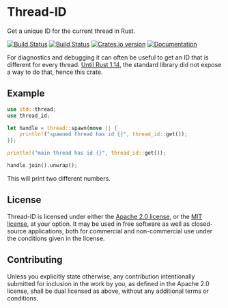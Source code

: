 Thread-ID
=========
Get a unique ID for the current thread in Rust.

[![Build Status][tr-img]][tr]
[![Build Status][av-img]][av]
[![Crates.io version][crate-img]][crate]
[![Documentation][docs-img]][docs]

For diagnostics and debugging it can often be useful to get an ID that is
different for every thread. [Until Rust 1.14][stdlib-pr], the standard library
did not expose a way to do that, hence this crate.

Example
-------

```rust
use std::thread;
use thread_id;

let handle = thread::spawn(move || {
    println!("spawned thread has id {}", thread_id::get());
});

println!("main thread has id {}", thread_id::get());

handle.join().unwrap();
```

This will print two different numbers.

License
-------
Thread-ID is licensed under either the [Apache 2.0 license][apache2], or the
[MIT license][mit], at your option. It may be used in free software as well as
closed-source applications, both for commercial and non-commercial use under the
conditions given in the license.

Contributing
------------
Unless you explicitly state otherwise, any contribution intentionally submitted
for inclusion in the work by you, as defined in the Apache 2.0 license, shall be
dual licensed as above, without any additional terms or conditions.

[tr-img]:    https://travis-ci.org/ruuda/thread-id.svg?branch=master
[tr]:        https://travis-ci.org/ruuda/thread-id
[av-img]:    https://ci.appveyor.com/api/projects/status/06804yxh55p41xl2?svg=true
[av]:        https://ci.appveyor.com/project/ruuda/thread-id-y5v5o
[crate-img]: https://img.shields.io/crates/v/thread-id.svg
[crate]:     https://crates.io/crates/thread-id
[docs-img]:  https://img.shields.io/badge/docs-online-blue.svg
[docs]:      https://docs.rs/thread-id
[stdlib-pr]: https://github.com/rust-lang/rust/pull/36341
[apache2]:   https://www.apache.org/licenses/LICENSE-2.0
[mit]:       https://opensource.org/licenses/MIT
